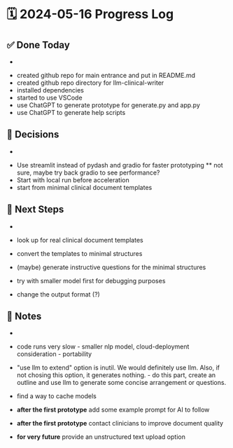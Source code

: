 # 🗓️ 2024-05-16 Progress Log

## ✅ Done Today
- 
* created github repo for main entrance and put in README.md
* created github repo directory for llm-clinical-writer
* installed dependencies
* started to use VSCode
* use ChatGPT to generate prototype for generate.py and app.py
* use ChatGPT to generate help scripts 

## 📌 Decisions
- 
* Use streamlit instead of pydash and gradio for faster prototyping
** not sure, maybe try back gradio to see performance?
* Start with local run before acceleration
* start from minimal clinical document templates

## 🤔 Next Steps
- 
* look up for real clinical document templates
* convert the templates to minimal structures
* (maybe) generate instructive questions for the minimal structures 
 
* try with smaller model first for debugging purposes  
* change the output format (?) 


## 🧠 Notes
- 
* code runs very slow - smaller nlp model, cloud-deployment consideration - portability  
* "use llm to extend" option is inutil. We would definitely use llm. Also, if not chosing this option, it generates nothing. - do this part, create an outline and use llm to generate some concise arrangement or questions.
* find a way to cache models

* **after the first prototype** add some example prompt for AI to follow  
* **after the first prototype** contact clinicians to improve document quality
* **for very future** provide an unstructured text upload option 
